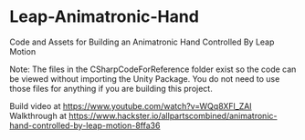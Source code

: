 # Leap-Animatronic-Hand
Code and Assets for Building an Animatronic Hand Controlled By Leap Motion

Note: The files in the CSharpCodeForReference folder exist so the code can be viewed without importing the Unity Package. You do not need to use those files for anything if you are building this project. 

Build video at https://www.youtube.com/watch?v=WQq8XFl_ZAI
Walkthrough at https://www.hackster.io/allpartscombined/animatronic-hand-controlled-by-leap-motion-8ffa36
